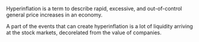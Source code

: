 Hyperinflation is a term to describe rapid, excessive, and out-of-control general price increases in an economy.

A part of the events that can create hyperinflation is a lot of liquidity arriving at the stock markets, decorelated from the value of companies. 
